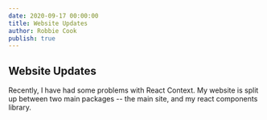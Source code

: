 ```yaml
---
date: 2020-09-17 00:00:00
title: Website Updates
author: Robbie Cook
publish: true
---
```


## Website Updates

Recently, I have had some problems with React Context. My website is split up between two main packages -- the main site, and my react components library.